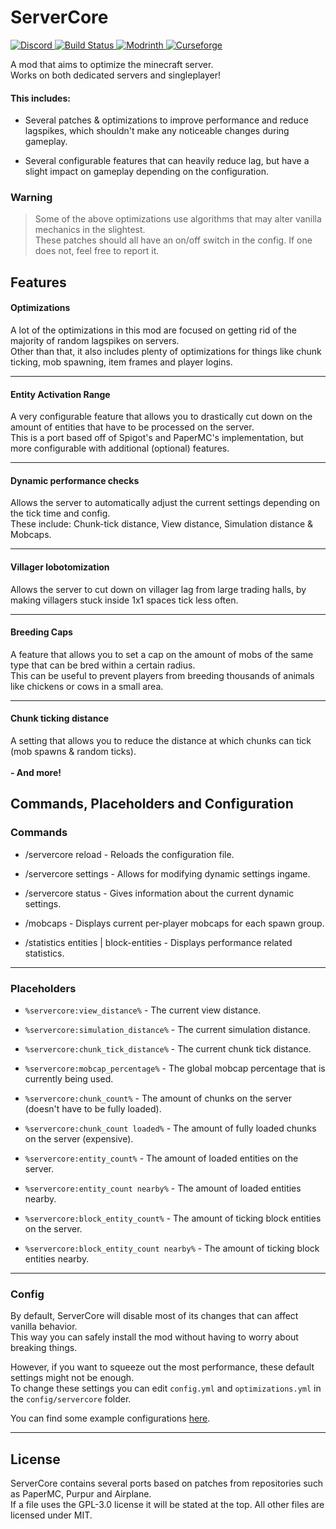 # ServerCore

[
![Discord](https://img.shields.io/discord/998162243852173402?style=flat&label=Discord&logo=discord&color=7289DA)
](https://discord.gg/Y9nC7Peq4m)
[
![Build Status](https://github.com/Wesley1808/ServerCore/actions/workflows/gradle.yml/badge.svg)
](https://github.com/Wesley1808/ServerCore/actions/workflows/gradle.yml)
[
![Modrinth](https://img.shields.io/modrinth/dt/servercore?color=00AF5C&label=Modrinth&style=flat&logo=modrinth)
](https://modrinth.com/mod/servercore)
[
![Curseforge](http://cf.way2muchnoise.eu/full_550579_Downloads.svg)
](https://www.curseforge.com/minecraft/mc-mods/servercore)

A mod that aims to optimize the minecraft server.\
Works on both dedicated servers and singleplayer!

#### This includes:

- Several patches & optimizations to improve performance and reduce lagspikes, which shouldn't make any noticeable changes during gameplay.


- Several configurable features that can heavily reduce lag, but have a slight impact on gameplay depending on the configuration.

### Warning
>Some of the above optimizations use algorithms that may alter vanilla mechanics in the slightest.\
>These patches should all have an on/off switch in the config. If one does not, feel free to report it.

## Features

#### Optimizations

A lot of the optimizations in this mod are focused on getting rid of the majority of random lagspikes on servers.\
Other than that, it also includes plenty of optimizations for things like chunk ticking, mob spawning, item frames and
player logins.

___
#### Entity Activation Range

A very configurable feature that allows you to drastically cut down on the amount of entities that have to be processed
on the server.\
This is a port based off of Spigot's and PaperMC's implementation, but more configurable with additional (optional) features.

___

#### Dynamic performance checks

Allows the server to automatically adjust the current settings depending on the tick time and config.\
These include: Chunk-tick distance, View distance, Simulation distance & Mobcaps.

___

#### Villager lobotomization

Allows the server to cut down on villager lag from large trading halls, by making villagers stuck inside 1x1 spaces tick less often.

___

#### Breeding Caps

A feature that allows you to set a cap on the amount of mobs of the same type that can be bred within a certain radius.\
This can be useful to prevent players from breeding thousands of animals like chickens or cows in a small area.

___

#### Chunk ticking distance

A setting that allows you to reduce the distance at which chunks can tick (mob spawns & random ticks).
\
\
**- And more!**

## Commands, Placeholders and Configuration

### Commands

- /servercore reload - Reloads the configuration file.

- /servercore settings - Allows for modifying dynamic settings ingame.

- /servercore status - Gives information about the current dynamic settings.

- /mobcaps - Displays current per-player mobcaps for each spawn group.

- /statistics entities | block-entities - Displays performance related statistics.

___

### Placeholders

- `%servercore:view_distance%` - The current view distance.
- `%servercore:simulation_distance%` - The current simulation distance.
- `%servercore:chunk_tick_distance%` - The current chunk tick distance.
- `%servercore:mobcap_percentage%` - The global mobcap percentage that is currently being used.


- `%servercore:chunk_count%` - The amount of chunks on the server (doesn't have to be fully loaded).
- `%servercore:chunk_count loaded%` - The amount of fully loaded chunks on the server (expensive).


- `%servercore:entity_count%` - The amount of loaded entities on the server.
- `%servercore:entity_count nearby%` - The amount of loaded entities nearby.


- `%servercore:block_entity_count%` - The amount of ticking block entities on the server.
- `%servercore:block_entity_count nearby%` - The amount of ticking block entities nearby.

___

### Config

By default, ServerCore will disable most of its changes that can affect vanilla behavior.\
This way you can safely install the mod without having to worry about breaking things.

However, if you want to squeeze out the most performance, these default settings might not be enough.\
To change these settings you can edit `config.yml` and `optimizations.yml` in the `config/servercore` folder.

You can find some example configurations [here](docs/config).

___

## License

ServerCore contains several ports based on patches from repositories such as PaperMC, Purpur and Airplane.\
If a file uses the GPL-3.0 license it will be stated at the top. All other files are licensed under MIT.
